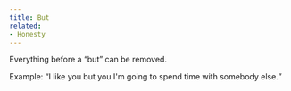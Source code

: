 ```yaml
---
title: But
related:
- Honesty
---
```


Everything before a <q>but</q> can be removed.

Example: <q>I like you but you I'm going to spend time with somebody else.</q>
